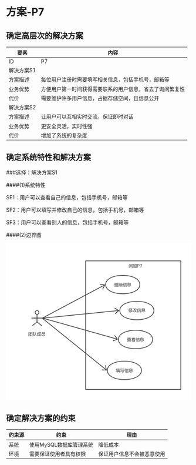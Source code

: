 # 方案-P7

## 确定高层次的解决方案

| 要素 | 内容 |
| --- | --- |
| ID | P7 |
| 解决方案S1 |
| 方案描述 | 每位用户注册时需要填写相关信息，包括手机号，邮箱等 |
| 业务优势 | 方便用户第一时间获得需要联系的用户信息，省去了询问繁复性 |
| 代价 | 需要维护许多用户信息，占据存储空间，且信息公开 |
| 解决方案S2 |
| 方案描述 | 让用户可以互相实时交流，保证即时对话 |
| 业务优势 | 更安全灵活，实时性强 |
| 代价 | 增加了系统的复杂度 |

## 确定系统特性和解决方案

###选择：解决方案S1

####(1)系统特性

SF1：用户可以查看自己的信息，包括手机号，邮箱等

SF2：用户可以填写并修改自己的信息，包括手机号，邮箱等

SF3：用户可以查看别人的信息，包括手机号，邮箱等

####(2)边界图

![](/img/usecase/usecase-P7.png)

## 确定解决方案的约束

| 约束源 | 约束 |理由|
| --- | --- |---|
| 系统 | 使用MySQL数据库管理系统 | 降低成本 |
| 环境|需要保证使用者具有权限|保证用户信息不会被恶意使用|





